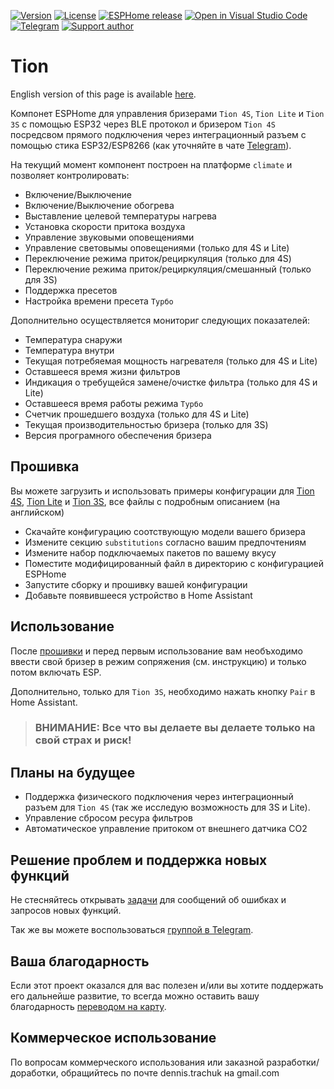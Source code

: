 [![Version][version-shield]][version]
[![License][license-shield]][license]
[![ESPHome release][esphome-release-shield]][esphome-release]
[![Open in Visual Studio Code][open-in-vscode-shield]][open-in-vscode]
[![Telegram][telegram-shield]][telegram]
[![Support author][donate-me-shield]][donate-me]

[version-shield]: https://img.shields.io/static/v1?label=Версия&message=2022.10.1&color=green
[version]: https://github.com/dentra/esphome-tion/releases/

[license-shield]: https://img.shields.io/static/v1?label=Лицензия&message=MIT&color=orange&logo=license
[license]: https://opensource.org/licenses/MIT

[esphome-release-shield]: https://img.shields.io/static/v1?label=ESPHome&message=2022.9&color=green&logo=esphome
[esphome-release]: https://github.com/esphome/esphome/releases/

[open-in-vscode-shield]: https://img.shields.io/static/v1?label=+&message=Открыть+в+VSCode&color=blue&logo=visualstudiocode
[open-in-vscode]: https://open.vscode.dev/dentra/esphome-tion

[telegram-shield]: https://img.shields.io/static/v1?label=+&message=Телеграм&logo=telegram
[telegram]: https://t.me/esphome_tion

[donate-me-shield]: https://img.shields.io/static/v1?label=+&message=Поддержать+автора
[donate-me]: https://www.tinkoff.ru/cf/3dZPaLYDBAI

# Tion

English version of this page is available [here](README.md).

Компонет ESPHome для управления бризерами `Tion 4S`, `Tion Lite` и `Tion 3S` с помощью ESP32 через BLE протокол и бризером `Tion 4S` посредсвом прямого подключения через интеграционный разъем с помощью стика ESP32/ESP8266 (как уточняйте в чате [Telegram][telegram]).

На текущий момент компонент построен на платформе `climate` и позволяет контролировать:

* Включение/Выключение
* Включение/Выключение обогрева
* Выставление целевой температуры нагрева
* Установка скорости притока воздуха
* Управление звуковыми оповещениями
* Управление световымы оповещениями (только для 4S и Lite)
* Переключение режима приток/рециркуляция (только для 4S)
* Переключение режима приток/рециркуляция/смешанный (только для 3S)
* Поддержка пресетов
* Настройка времени пресета `Турбо`

Дополнительно осуществляется мониториг следующих показателей:

* Температура снаружи
* Температура внутри
* Текущая потребяемая мощность нагревателя (только для 4S и Lite)
* Оставшееся время жизни фильтров
* Индикация о требущейся замене/очистке фильтра (только для 4S и Lite)
* Оставшееся время работы режима `Турбо`
* Счетчик прошедшего воздуха (только для 4S и Lite)
* Текущая производительностью бризера (только для 3S)
* Версия програмного обеспечения бризера

## Прошивка

Вы можете загрузить и использовать примеры конфигурации для [Tion 4S](tion-4s.yaml), [Tion Lite](tion-lt.yaml) и [Tion 3S](tion-3s.yaml), все файлы с подробным описанием (на английском)

* Скачайте конфигурацию соотствующую модели вашего бризера
* Измените секцию `substitutions` согласно вашим предпочтениям
* Измените набор подключаемых пакетов по вашему вкусу
* Поместите модифицированный файл в директорию с конфигурацией ESPHome
* Запустите сборку и прошивку вашей конфигурации
* Добавьте появившееся устройство в Home Assistant

## Использование
После [прошивки](#прошивка) и перед первым использование вам необъходимо ввести свой бризер в режим сопряжения (см. инструкцию) и только потом включать ESP.

Дополнительно, только для `Tion 3S`, необходимо нажать кнопку `Pair` в Home Assistant.

>
> ### **ВНИМАНИЕ: Все что вы делаете вы делаете только на свой страх и риск!**
>

## Планы на будущее

* Поддержка физического подключения через интеграционный разъем для `Tion 4S` (так же исследую возможность для 3S и Lite).
* Управление сбросом ресура фильтров
* Автоматическое управление притоком от внешнего датчика CO2

## Решение проблем и поддержка новых функций

Не стесняйтесь открывать [задачи](https://github.com/dentra/esphome-tion/issues) для сообщений об ошибках и запросов новых функций.

Так же вы можете воспользоваться [группой в Telegram](https://t.me/esphome_tion).

## Ваша благодарность

Если этот проект оказался для вас полезен и/или вы хотите поддержать его дальнейше развитие, то всегда можно оставить вашу благодарность [переводом на карту](https://www.tinkoff.ru/cf/3dZPaLYDBAI).

## Коммерческое использование

По вопросам коммерческого использования или заказной разработки/доработки, обращийтесь по почте dennis.trachuk на gmail.com
